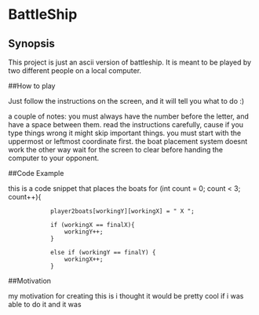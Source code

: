 # BattleShip

## Synopsis

This project is just an ascii version of battleship. It is meant to be played by two different people on a local computer.

##How to play

Just follow the instructions on the screen, and it will tell you what to do :)

a couple of notes: you must always have the number before the letter, and have a space between them.
read the instructions carefully, cause if you type things wrong it might skip important things.
you must start with the uppermost or leftmost coordinate first. the boat placement system doesnt work the other way
wait for the screen to clear before handing the computer to your opponent.

##Code Example

this is a code snippet that places the boats
for (int count = 0; count < 3; count++){
				
				player2boats[workingY][workingX] = " X ";
				
				if (workingX == finalX){
					workingY++;
				}
				 
				else if (workingY == finalY) {
					workingX++;
				}
        
##Motivation       

my motivation for creating this is i thought it would be pretty cool if i was able to do it and it was

